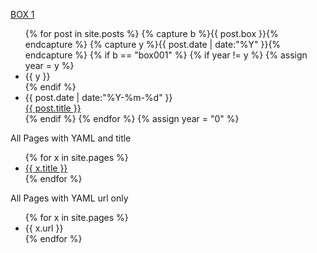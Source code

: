 [BOX 1](/box001/index.html)

<ul class="listing">
{% for post in site.posts %}
  {% capture b %}{{ post.box }}{% endcapture %}
  {% capture y %}{{ post.date | date:"%Y" }}{% endcapture %}
  {% if b == "box001" %}
    {% if year != y %}
      {% assign year = y %}
      <li class="listing-seperator">{{ y }}</li>
    {% endif %}
    <li class="listing-item">
      <time datetime="{{ post.date | date:"%Y-%m-%d" }}">{{ post.date | date:"%Y-%m-%d" }}</time> <br/>
      <a href="{{ site.url }}{{ post.url }}" title="{{ post.title }}">{{ post.title }}</a>
    </li>
  {% endif %}
{% endfor %}
{% assign year = "0" %}
</ul>

All Pages with YAML and title

<ul class="listing">
{% for x in site.pages %}
    <li class="listing-item">
      <a href="{{ site.url }}{{ x.url }}" title="{{ x.title }}">{{ x.title }}</a>
    </li>
{% endfor %}
</ul>

All Pages with YAML url only

<ul class="listing">
{% for x in site.pages %}
    <li class="listing-item">
      {{ x.url }}
    </li>
{% endfor %}
</ul>